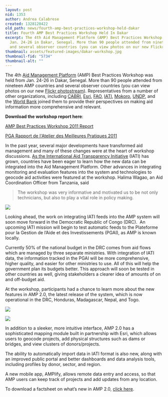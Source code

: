 ```yaml
---
layout: post
nid: 1353
author: Andrea Calabrese
created: 1328128422
old_path: news/fourth-amp-best-practices-workshop-held-dakar
title: Fourth AMP Best Practices Workshop Held In Dakar
excerpt: The 4th Aid Management Platform (AMP) Best Practices Workshop was held from
  Jan. 24-26 in Dakar, Senegal. More than 90 people attended from nineteen AMP countries
  and several observer countries (you can view photos on our new Flickr photostream).
thumbnail: assets/featured-images/dakar-workshop.jpg
thumbnail-fid: "5734"
thumbnail-alt: ""
---
```


The 4th [Aid Management Platform](http://amp.developmentgateway.org/) (AMP) Best Practices Workshop was held from Jan. 24-26 in Dakar, Senegal. More than 90 people attended from nineteen AMP countries and several observer countries (you can view photos on our new [Flickr photostream](http://www.flickr.com/photos/74599421@N06/)). Representatives from a number of other organizations, including [CABRI](http://www.cabri-sbo.org/), [Esri](http://www.esri.com/), [FAO](http://www.fao.org/), [IATI](http://www.aidtransparency.net/), [Mokoro](http://www.mokoro.co.uk/), [UNDP](http://www.undp.org/), and the [World Bank](http://www.worldbank.org/) joined them to provide their perspectives on making aid information more comprehensive and relevant.

**Download the workshop report here**:

[AMP Best Practices Workshop 2011 Report](/assets/post-resources/amp_best_practices_workshop_2012_eng.pdf)

[PGA Rapport de l'Atelier des Meilleures Pratiques 2011](/assets/post-resources/amp_best_practices_workshop_2012_fr.pdf)

In the past year, several major developments have transformed aid management and many of these changes were at the heart of workshop discussions. [As the International Aid Transparency Initiative](http://www.aidtransparency.net/) (IATI) has grown, countries have been eager to learn how the new data can be integrated into the Aid Management Platform. Other advances in integrating monitoring and evaluation features into the system and technologies to geocode aid activities were featured at the workshop. Halima Wagao, an Aid Coordination Officer from Tanzania, said

> The workshop was very informative and motivated us to be not only technicians, but also to play a vital role in policy making.

![](/assets/inline-images/dakar-workshop-group.jpg)

Looking ahead, the work on integrating IATI feeds into the AMP system will soon move forward in the Democratic Republic of Congo (DRC).  An upcoming IATI mission will begin to test automatic feeds to the Plateforme pour la Gestion de l’Aide et des Investissements (PGAI), as AMP is known locally.

Currently 50% of the national budget in the DRC comes from aid flows which are managed by three separate ministries. With integration of IATI data, the information tracked in the PGAI will be more comprehensive, higher quality, and easier for other ministries to use. All of this will help the government plan its budgets better. This approach will soon be tested in other countries as well, giving stakeholders a clearer idea of amounts of on and off-budget aid.

At the workshop, participants had a chance to learn more about the new features in AMP 2.0, the latest release of the system, which is now operational in the DRC, Honduras, Madagascar, Nepal, and Togo.

![](/assets/inline-images/graph.jpg)

![](/assets/inline-images/amplify.jpg)

In addition to a sleeker, more intuitive interface, AMP 2.0 has a sophisticated mapping module built in partnership with Esri, which allows users to geocode projects, add physical structures such as dams or bridges, and view clusters of donors/projects.

The ability to automatically import data in IATI format is also new, along with an improved public portal and better dashboards and data analysis tools, including profiles by donor, sector, and region.

A new mobile app, AMPlify, allows remote data entry and access, so that AMP users can keep track of projects and add updates from any location.

To download a factsheet on what’s new in AMP 2.0, [click here](/assets/post-resources/what_new_amp_2.0.pdf).
